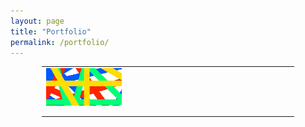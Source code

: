 ```yaml
---
layout: page
title: "Portfolio"
permalink: /portfolio/
---
```


<div style="margin-left: auto;
            margin-right: auto;
            width: 80%;">
<table>
<tbody>
<tr>
<td style="width: 182.75px; text-align: center;"><a href="https://cizor-v.github.io/"><img src="test_image.png" alt="test image"></a></td>
<td style="width: 182.75px; text-align: center;"><a href="https://cizor-v.github.io/"></a></td>
<td style="width: 182.75px; text-align: center;"><a href="https://cizor-v.github.io/"></a></td>
</tr>
<tr>
<td style="width: 182.75px; text-align: center;"><a href="https://cizor-v.github.io/"></a></td>
<td style="width: 182.75px; text-align: center;"><a href="https://cizor-v.github.io/"></a></td>
<td style="width: 182.75px; text-align: center;"><a href="https://cizor-v.github.io/"></a></td>
</tr>
<tr>
<td style="width: 182.75px; text-align: center;"><a href="https://cizor-v.github.io/"></a></td>
<td style="width: 182.75px; text-align: center;"><a href="https://cizor-v.github.io/"></a></td>
<td style="width: 182.75px; text-align: center;"><a href="https://cizor-v.github.io/"></a></td>
</tr>
</tbody>
</table>
</div>